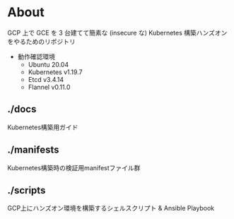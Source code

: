 # About

GCP 上で GCE を 3 台建てて簡素な (insecure な) Kubernetes 構築ハンズオンをやるためのリポジトリ

* 動作確認環境
    * Ubuntu 20.04
    * Kubernetes v1.19.7
    * Etcd v3.4.14
    * Flannel v0.11.0

## ./docs

Kubernetes構築用ガイド

## ./manifests

Kubernetes構築時の検証用manifestファイル群

## ./scripts

GCP上にハンズオン環境を構築するシェルスクリプト & Ansible Playbook
